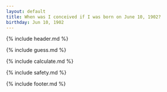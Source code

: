 ```yaml
---
layout: default
title: When was I conceived if I was born on June 10, 1902?
birthday: Jun 10, 1902
---
```


{% include header.md %}

{% include guess.md %}

{% include calculate.md %}

{% include safety.md %}

{% include footer.md %}



